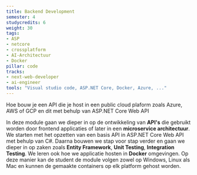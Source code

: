 ```yaml
---
title: Backend Development
semester: 4
studycredits: 6
weight: 30
tags:
- ASP 
- netcore 
- crossplatform 
- AI-Architectuur
- Docker
pillar: code
tracks:
- next-web-developer
- ai-engineer
tools: "Visual studio code, ASP.NET Core, Docker, Azure, ..."
---
```


Hoe bouw je een API die je host in een public cloud plaform zoals Azure, AWS of GCP en dit met behulp van ASP.NET Core Web API


In deze module gaan we dieper in op de ontwikkeling van **API's** die gebruikt worden door frontend applicaties of later in een **microservice architectuur**. We starten met het opzetten van een basis API in ASP.NET Core Web API met behulp van C#. Daarna bouwen we stap voor stap verder en gaan we dieper in op zaken zoals **Entity Framework**, **Unit Testing**, **Integration Testing**. We leren ook hoe we applicatie hosten in **Docker** omgevingen. Op deze manier kan de student de module volgen zowel op Windows, Linux als Mac en kunnen de gemaakte containers op elk platform gehost worden.
